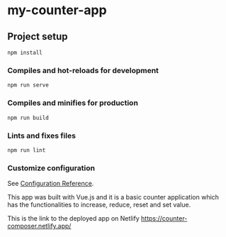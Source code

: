 # my-counter-app

## Project setup
```
npm install
```

### Compiles and hot-reloads for development
```
npm run serve
```

### Compiles and minifies for production
```
npm run build
```

### Lints and fixes files
```
npm run lint
```

### Customize configuration
See [Configuration Reference](https://cli.vuejs.org/config/).

This app was built with Vue.js and it is a basic counter application which has the functionalities to increase, reduce, reset and set value.

This is the link to the deployed app on Netlify https://counter-composer.netlify.app/
